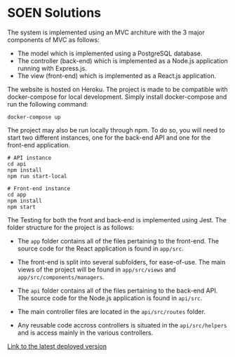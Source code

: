 # SOEN Solutions

The system is implemented using an MVC architure with the 3 major components of MVC as follows:

- The model which is implemented using a PostgreSQL database.
- The controller (back-end) which is implemented as a Node.js application running with Express.js.
- The view (front-end) which is implemented as a React.js application.


The website is hosted on Heroku. The project is made to be compatible with docker-compose for local development.
Simply install docker-compose and run the following command:
```
docker-compose up
```

The project may also be run locally through npm. To do so, you will need to start two different instances, one for the back-end API and one for the front-end application.
```
# API instance
cd api
npm install
npm run start-local

# Front-end instance
cd app
npm install
npm start
```

The Testing for both the front and back-end is implemented using Jest. The folder structure for the project is as follows:

- The `app` folder contains all of the files pertaining to the front-end. The source code for the React application is found in `app/src`.
- The front-end is split into several subfolders, for ease-of-use. The main views of the project will be found in `app/src/views` and `app/src/components/managers`.  

- The `api` folder contains all of the files pertaining to the back-end API. The source code for the Node.js application is found in `api/src`.
- The main controller files are located in the `api/src/routes` folder. 
- Any reusable code accross controllers is situated in the `api/src/helpers` and is access mainly in the various controllers.

[Link to the latest deployed version](http://soen.solutions)
